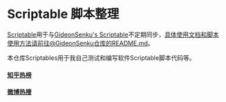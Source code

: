 # Scriptable 脚本整理

[Scriptable](https://github.com/evilbutcher/Scriptable)用于与[GideonSenku's Scriptable](https://github.com/GideonSenku/Scriptable)不定期同步，具体使用文档和脚本使用方法请前往@GideonSenku仓库的README.md。

本仓库Scriptables用于我自己测试和编写软件Scriptable脚本代码等。

#### [知乎热榜](https://github.com/evilbutcher/Scriptables/tree/master/%E7%9F%A5%E4%B9%8E%E7%83%AD%E6%A6%9C%E7%9B%91%E6%8E%A7.js)


#### [微博热搜](https://github.com/evilbutcher/Scriptables)